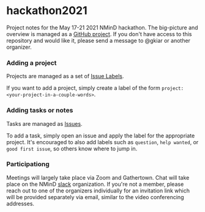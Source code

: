 # hackathon2021
Project notes for the May 17-21 2021 NMinD hackathon. The big-picture and overview is managed as a [GitHub project](https://github.com/orgs/nmind/projects/1). If you don't have access to this repository and would like it, please send a message to @gkiar or another organizer.

### Adding a project
Projects are managed as a set of [Issue Labels](https://github.com/nmind/hackathon2021/labels).

If you want to add a project, simply create a label of the form `project: <your-project-in-a-couple-words>`.

### Adding tasks or notes
Tasks are managed as [Issues](https://github.com/nmind/hackathon2021/issues).

To add a task, simply open an issue and apply the label for the appropriate project. It's encouraged to also add labels
such as `question`, `help wanted`, or `good first issue`, so others know where to jump in.

### Participationg
Meetings will largely take place via Zoom and Gathertown. Chat will take place on the NMinD [slack](http://nmindteamworkspace.slack.com) organization. If you're not a member, please reach out to one of the organizers individually for an invitation link which will be provided separately via email, similar to the video conferencing addresses.

